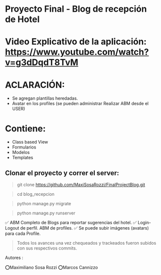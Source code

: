 # Proyecto Final - Blog de recepción de Hotel
# Video Explicativo de la aplicación: https://www.youtube.com/watch?v=g3dDqdT8TvM

# ACLARACIÓN: 

- Se agregan plantillas heredadas. 
- Avatar en los profiles (se pueden administrar Realizar ABM desde el USER)


# Contiene: 

 - Class based View
 - Formularios
 - Modelos
 - Templates

## Clonar el proyecto y correr el server:

>git clone https://github.com/MaxiSosaRozzi/FinalProjectBlog.git

> cd blog_recepcion

> python manage.py migrate

> python manage.py runserver


✅ ABM Completo de Blogs para reportar sugerencias del hotel.
✅ Login-Logout de perfil. ABM de profiles.
✅ Se puede subir imágenes (avatars) para cada Profile.



> Todos los avances una vez chequeados y trackeados fueron subidos con sus respectivos commits.

Autores :

⭕Maximiliano Sosa Rozzi
⭕Marcos Cannizzo
 
 
